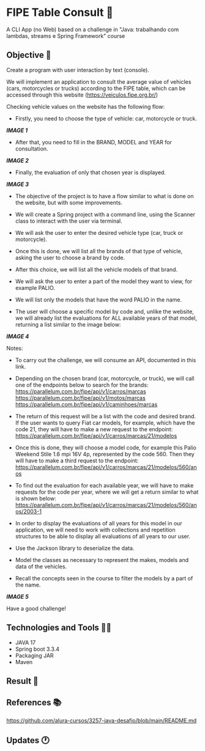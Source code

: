 # FIPE Table Consult 🚩

A CLI App (no Web) based on a challenge in "Java: trabalhando com lambdas, streams e Spring Framework" course

## Objective 📜

Create a program with user interaction by text (console).

We will implement an application to consult the average value of vehicles (cars, motorcycles or trucks) according to the FIPE table, which can be accessed through this website (https://veiculos.fipe.org.br/)

Checking vehicle values on the website has the following flow:

* Firstly, you need to choose the type of vehicle: car, motorcycle or truck.

***IMAGE 1***

* After that, you need to fill in the BRAND, MODEL and YEAR for consultation.

***IMAGE 2***

* Finally, the evaluation of only that chosen year is displayed.

***IMAGE 3***

* The objective of the project is to have a flow similar to what is done on the website, but with some improvements.

* We will create a Spring project with a command line, using the Scanner class to interact with the user via terminal.

* We will ask the user to enter the desired vehicle type (car, truck or motorcycle).

* Once this is done, we will list all the brands of that type of vehicle, asking the user to choose a brand by code.

* After this choice, we will list all the vehicle models of that brand.

* We will ask the user to enter a part of the model they want to view, for example PALIO.

* We will list only the models that have the word PALIO in the name.

* The user will choose a specific model by code and, unlike the website, we will already list the evaluations for ALL available years of that model, returning a list similar to the image below:

***IMAGE 4***

Notes:

* To carry out the challenge, we will consume an API, documented in this link.

* Depending on the chosen brand (car, motorcycle, or truck), we will call one of the endpoints below to search for the brands:
https://parallelum.com.br/fipe/api/v1/carros/marcas
https://parallelum.com.br/fipe/api/v1/motos/marcas
https://parallelum.com.br/fipe/api/v1/caminhoes/marcas

* The return of this request will be a list with the code and desired brand. If the user wants to query Fiat car models, for example, which have the code 21, they will have to make a new request to the endpoint:
https://parallelum.com.br/fipe/api/v1/carros/marcas/21/modelos

* Once this is done, they will choose a model code, for example this Palio Weekend Stile 1.6 mpi 16V 4p, represented by the code 560. Then they will have to make a third request to the endpoint:
https://parallelum.com.br/fipe/api/v1/carros/marcas/21/modelos/560/anos

* To find out the evaluation for each available year, we will have to make requests for the code per year, where we will get a return similar to what is shown below:
https://parallelum.com.br/fipe/api/v1/carros/marcas/21/modelos/560/anos/2003-1

* In order to display the evaluations of all years for this model in our application, we will need to work with collections and repetition structures to be able to display all evaluations of all years to our user.

* Use the Jackson library to deserialize the data.

* Model the classes as necessary to represent the makes, models and data of the vehicles.

* Recall the concepts seen in the course to filter the models by a part of the name.


***IMAGE 5***

Have a good challenge!

## Technologies and Tools 👨‍💻

- JAVA 17
- Spring boot 3.3.4
- Packaging JAR
- Maven

## Result 🎁

## References 📚

https://github.com/alura-cursos/3257-java-desafio/blob/main/README.md



## Updates 🕐
